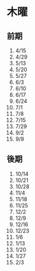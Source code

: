 # 木曜

## 前期
1. 4/15
2. 4/29
3. 5/13
4. 5/20
5. 5/27
6. 6/3
7. 6/10
8. 6/17
9. 6/24
10. 7/1
11. 7/8
12. 7/15
13. 7/29
14. 9/2
15. 9/9

## 後期
1. 10/14
2. 10/21
3. 10/28
4. 11/4
5. 11/18
6. 11/25
7. 12/2
8. 12/9
9. 12/16
10. 12/23
11. 1/6
12. 1/13
13. 1/20
14. 1/27
15. 2/3

